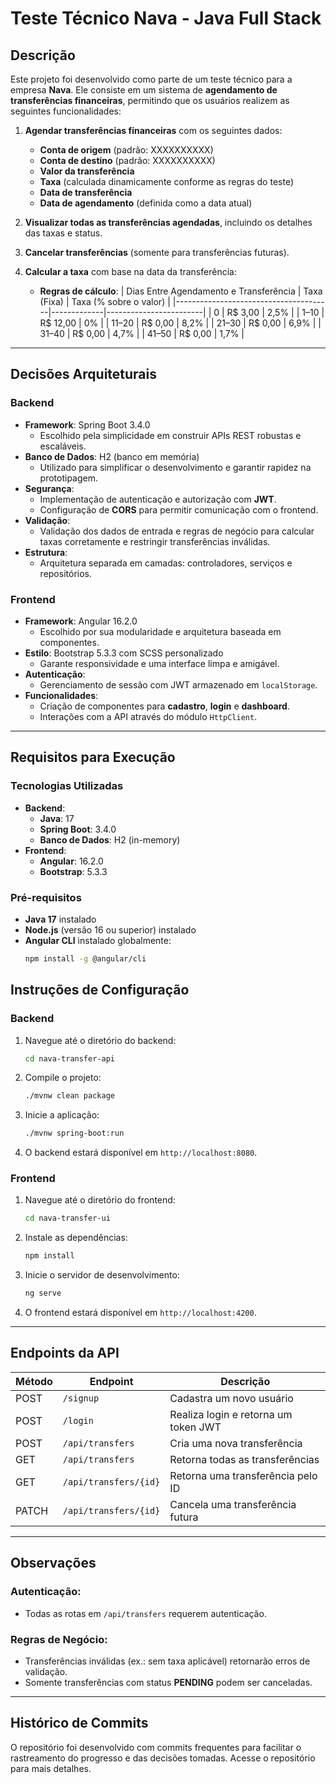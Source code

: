 # Teste Técnico Nava - Java Full Stack

## Descrição

Este projeto foi desenvolvido como parte de um teste técnico para a empresa **Nava**. Ele consiste em um sistema de **agendamento de transferências financeiras**, permitindo que os usuários realizem as seguintes funcionalidades:

1. **Agendar transferências financeiras** com os seguintes dados:
   - **Conta de origem** (padrão: XXXXXXXXXX)
   - **Conta de destino** (padrão: XXXXXXXXXX)
   - **Valor da transferência**
   - **Taxa** (calculada dinamicamente conforme as regras do teste)
   - **Data de transferência**
   - **Data de agendamento** (definida como a data atual)

2. **Visualizar todas as transferências agendadas**, incluindo os detalhes das taxas e status.
3. **Cancelar transferências** (somente para transferências futuras).
4. **Calcular a taxa** com base na data da transferência:
   - **Regras de cálculo**:
     | Dias Entre Agendamento e Transferência | Taxa (Fixa) | Taxa (% sobre o valor) |
     |---------------------------------------|-------------|------------------------|
     | 0                                     | R$ 3,00     | 2,5%                  |
     | 1–10                                  | R$ 12,00    | 0%                    |
     | 11–20                                 | R$ 0,00     | 8,2%                  |
     | 21–30                                 | R$ 0,00     | 6,9%                  |
     | 31–40                                 | R$ 0,00     | 4,7%                  |
     | 41–50                                 | R$ 0,00     | 1,7%                  |

---

## Decisões Arquiteturais

### Backend
- **Framework**: Spring Boot 3.4.0
  - Escolhido pela simplicidade em construir APIs REST robustas e escaláveis.
- **Banco de Dados**: H2 (banco em memória)
  - Utilizado para simplificar o desenvolvimento e garantir rapidez na prototipagem.
- **Segurança**:
  - Implementação de autenticação e autorização com **JWT**.
  - Configuração de **CORS** para permitir comunicação com o frontend.
- **Validação**:
  - Validação dos dados de entrada e regras de negócio para calcular taxas corretamente e restringir transferências inválidas.
- **Estrutura**:
  - Arquitetura separada em camadas: controladores, serviços e repositórios.

### Frontend
- **Framework**: Angular 16.2.0
  - Escolhido por sua modularidade e arquitetura baseada em componentes.
- **Estilo**: Bootstrap 5.3.3 com SCSS personalizado
  - Garante responsividade e uma interface limpa e amigável.
- **Autenticação**:
  - Gerenciamento de sessão com JWT armazenado em `localStorage`.
- **Funcionalidades**:
  - Criação de componentes para **cadastro**, **login** e **dashboard**.
  - Interações com a API através do módulo `HttpClient`.

---

## Requisitos para Execução

### Tecnologias Utilizadas
- **Backend**:
  - **Java**: 17
  - **Spring Boot**: 3.4.0
  - **Banco de Dados**: H2 (in-memory)
- **Frontend**:
  - **Angular**: 16.2.0
  - **Bootstrap**: 5.3.3

### Pré-requisitos
- **Java 17** instalado
- **Node.js** (versão 16 ou superior) instalado
- **Angular CLI** instalado globalmente:
  ```bash
  npm install -g @angular/cli


## Instruções de Configuração

### Backend
1. Navegue até o diretório do backend:
   ```bash
   cd nava-transfer-api
   ```
2. Compile o projeto:
   ```bash
   ./mvnw clean package
   ```
3. Inicie a aplicação:
   ```bash
   ./mvnw spring-boot:run
   ```
4. O backend estará disponível em `http://localhost:8080`.

### Frontend
1. Navegue até o diretório do frontend:
   ```bash
   cd nava-transfer-ui
   ```
2. Instale as dependências:
   ```bash
   npm install
   ```
3. Inicie o servidor de desenvolvimento:
   ```bash
   ng serve
   ```
4. O frontend estará disponível em `http://localhost:4200`.

---

## Endpoints da API

| Método  | Endpoint                    | Descrição                                          |
|---------|-----------------------------|--------------------------------------------------|
| POST    | `/signup`                   | Cadastra um novo usuário                          |
| POST    | `/login`                    | Realiza login e retorna um token JWT              |
| POST    | `/api/transfers`            | Cria uma nova transferência                       |
| GET     | `/api/transfers`            | Retorna todas as transferências                   |
| GET     | `/api/transfers/{id}`       | Retorna uma transferência pelo ID                 |
| PATCH   | `/api/transfers/{id}`       | Cancela uma transferência futura                  |

---

## Observações

### Autenticação:
- Todas as rotas em `/api/transfers` requerem autenticação.



### Regras de Negócio:
- Transferências inválidas (ex.: sem taxa aplicável) retornarão erros de validação.
- Somente transferências com status **PENDING** podem ser canceladas.

---

## Histórico de Commits
O repositório foi desenvolvido com commits frequentes para facilitar o rastreamento do progresso e das decisões tomadas. Acesse o repositório para mais detalhes.
